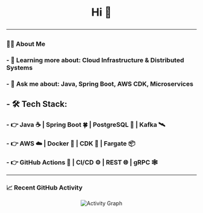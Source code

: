 

<h1 align="center">Hi 👋

---

### 🧑‍💻 About Me

### - 🌱 Learning more about: **Cloud Infrastructure & Distributed Systems**
### - 💬 Ask me about: **Java, Spring Boot, AWS CDK, Microservices**
## - 🛠 Tech Stack:
###    - 👉 Java ☕️️ | Spring Boot 🍀 | PostgreSQL 🐘 | Kafka 🛰️
###    - 👉 AWS ☁️ | Docker 🐋 | CDK 📐 | Fargate 📦
###    - 👉 GitHub Actions 🧩 | CI/CD ⚙️ | REST 🌐 | gRPC 🕸



---

### 📈 Recent GitHub Activity

<!-- Replace with your actual stats image or keep this section blank until you add activity insights -->
<p align="center">
  <img src="https://github-readme-activity-graph.vercel.app/graph?username=ramordeeple&bg_color=0d1117&color=9ccfd8&line=9ccfd8&point=ffffff&area=true&hide_border=true" alt="Activity Graph"/>
</p>


